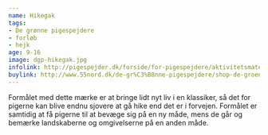 ```yaml
---
name: Hikegak
tags:
- De grønne pigespejdere
- forløb
- hejk
age: 9-16
image: dgp-hikegak.jpg
infolink: http://pigespejder.dk/forside/for-pigespejdere/aktivitetsmateriale/udfordringsmaerker-for-spejdere-seniorspejdere/stifinderen/hikegak/
buylink: http://www.55nord.dk/de-gr%C3%B8nne-pigespejdere/shop-de-groenne-pigespejdere/maerker-2/hikegak-de-groenne-pigespejdere
---
```

Formålet med dette mærke er at bringe lidt nyt liv i en klassiker, så det for pigerne kan blive endnu
sjovere at gå hike end det er i forvejen. Formålet er samtidig at få pigerne til at bevæge sig på en ny
måde, mens de går og bemærke landskaberne og omgivelserne på en anden måde.